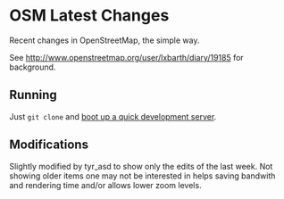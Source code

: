 # OSM Latest Changes

Recent changes in OpenStreetMap, the simple way.

See http://www.openstreetmap.org/user/lxbarth/diary/19185 for background.

## Running

Just `git clone` and [boot up a quick development server](https://gist.github.com/tmcw/4989751).

## Modifications

Slightly modified by tyr_asd to show only the edits of the last week. Not showing older items one may not be interested in helps saving bandwith and rendering time and/or allows lower zoom levels.
